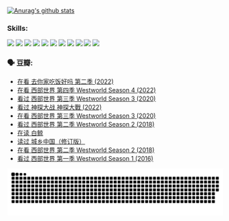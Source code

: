 
[![Anurag's github stats](https://github-readme-stats.vercel.app/api?username=w940853815)](https://github.com/anuraghazra/github-readme-stats)

### Skills:

<code><img height="32" src="https://cdn.jsdelivr.net/npm/simple-icons@v5/icons/python.svg"></code>
<code><img height="32" src="https://cdn.jsdelivr.net/npm/simple-icons@v5/icons/javascript.svg"></code>
<code><img height="32" src="https://cdn.jsdelivr.net/npm/simple-icons@v5/icons/django.svg"></code>
<code><img height="32" src="https://cdn.jsdelivr.net/npm/simple-icons@v5/icons/flask.svg"></code>
<code><img height="32" src="https://cdn.jsdelivr.net/npm/simple-icons@v5/icons/vuetify.svg"></code>
<code><img height="32" src="https://cdn.jsdelivr.net/npm/simple-icons@v5/icons/git.svg"></code>
<code><img height="32" src="https://cdn.jsdelivr.net/npm/simple-icons@v5/icons/docker.svg"></code>
<code><img height="32" src="https://cdn.jsdelivr.net/npm/simple-icons@v5/icons/postgresql.svg"></code>
<code><img height="32" src="https://cdn.jsdelivr.net/npm/simple-icons@v5/icons/elasticsearch.svg"></code>
<code><img height="32" src="https://cdn.jsdelivr.net/npm/simple-icons@v5/icons/macos.svg"></code>
<code><img height="32" src="https://cdn.jsdelivr.net/npm/simple-icons@v5/icons/linux.svg"></code>

### 🗣 豆瓣:

<!-- DOUBAN-ACTIVITIES:START -->
- [在看 去你家吃饭好吗 第二季‎ (2022)](https://www.douban.com/people/136069238/status/3986958983/?_i=62920460)
- [在看 西部世界 第四季 Westworld Season 4‎ (2022)](https://www.douban.com/people/136069238/status/3985984258/?_i=62920460)
- [看过 西部世界 第三季 Westworld Season 3‎ (2020)](https://www.douban.com/people/136069238/status/3985983792/?_i=62920460)
- [看过 神探大战 神探大戰‎ (2022)](https://www.douban.com/people/136069238/status/3978666860/?_i=62920460)
- [在看 西部世界 第三季 Westworld Season 3‎ (2020)](https://www.douban.com/people/136069238/status/3978582010/?_i=62920460)
- [看过 西部世界 第二季 Westworld Season 2‎ (2018)](https://www.douban.com/people/136069238/status/3978153196/?_i=62920460)
- [在读 白鲸](https://www.douban.com/people/136069238/status/3973866073/?_i=62920460)
- [读过 城乡中国（修订版）](https://www.douban.com/people/136069238/status/3972692472/?_i=62920460)
- [在看 西部世界 第二季 Westworld Season 2‎ (2018)](https://www.douban.com/people/136069238/status/3971717318/?_i=62920460)
- [看过 西部世界 第一季 Westworld Season 1‎ (2016)](https://www.douban.com/people/136069238/status/3971717094/?_i=62920460)
<!-- DOUBAN-ACTIVITIES:END -->


![Snake animation](https://raw.githubusercontent.com/w940853815/w940853815/output/github-contribution-grid-snake.svg)

<!--
**w940853815/w940853815** is a ✨ _special_ ✨ repository because its `README.md` (this file) appears on your GitHub profile.

Here are some ideas to get you started:

- 🔭 I’m currently working on ...
- 🌱 I’m currently learning ...
- 👯 I’m looking to collaborate on ...
- 🤔 I’m looking for help with ...
- 💬 Ask me about ...
- 📫 How to reach me: ...
- 😄 Pronouns: ...
- ⚡ Fun fact: ...
-->
